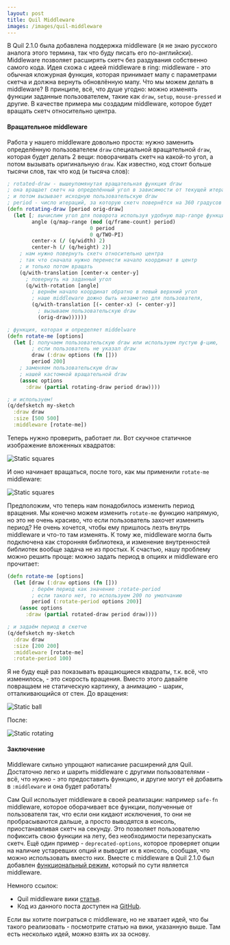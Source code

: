 ```yaml
---
layout: post
title: Quil Middleware
images: /images/quil-middleware
---
```


В Quil 2.1.0 была добавлена поддержка middleware (я не знаю русского аналога этого термина, так что буду писать его по-английски). Middleware позволяет расширять скетч без раздувания собственно самого кода. Идея схожа с идеей middleware в ring: middleware - это обычная кложурная функция, которая принимает мапу с параметрами скетча и должна вернуть обновлённую мапу. Что мы можем делать в middleware? В принципе, всё, что душе угодно: можно изменять функции заданные пользователем, такие как `draw`, `setup`, `mouse-pressed` и другие. В качестве примера мы создадим middleware, которое будет вращать скетч относительно центра.

#### Вращательное middleware

Работа у нашего middleware довольно проста: нужно заменить определённую пользователем `draw` специальной вращательной `draw`, которая будет делать 2 вещи: поворачивать скетч на какой-то угол, а потом вызывать оригинальную `draw`. Как известно, код стоит больше тысячи слов, так что код (и тысяча слов):

```clojure
; rotated-draw - вышеупомянутая вращательная функция draw
; она вращает скетч на определённый угол в зависимости от текущей итерации
; и потом вызывает исходную пользовательскую draw
; period - число итераций, за которую скетч повернётся на 360 градусов
(defn rotating-draw [period orig-draw]
  (let [; вычислим угол для поворота используя удобную map-range функцию
        angle (q/map-range (mod (q/frame-count) period)
                           0 period
                           0 q/TWO-PI)
        center-x (/ (q/width) 2)
        center-h (/ (q/height) 2)]
    ; нам нужно повернуть скетч относительно центра
    ; так что сначала нужно перенести начало координат в центр
    ; и только потом вращать
    (q/with-translation [center-x center-y]
      ; повернуть на заданный угол
      (q/with-rotation [angle]
        ; вернём начало координат обратно в левый верхний угол
        ; наше middleware дожно быть незаметно для пользователя,
        (q/with-translation [(- center-x) (- center-y)]
          ; вызываем пользовательскую draw
          (orig-draw))))))

; функция, которая и определяет middelware
(defn rotate-me [options]
  (let [; получаем пользовательскую draw или используем пустую ф-цию,
        ; если пользователь не указал draw
        draw (:draw options (fn []))
        period 200]
    ; заменяем пользовательскую draw
    ; нашей кастомной вращательной draw
    (assoc options
      :draw (partial rotating-draw period draw))))

; и используем!
(q/defsketch my-sketch
  :draw draw
  :size [500 500]
  :middleware [rotate-me])
```
Теперь нужно проверить, работает ли. Вот скучное статичное изображение вложенных квадратов:

![Static squares]({{page.images}}/rect-static.gif)

И оно начинает вращаться, после того, как мы применили `rotate-me` middleware:

![Static squares]({{page.images}}/rect-rotating.gif)

Предположим, что теперь нам понадобилось изменить период вращения. Мы конечно можем изменить `rotate-me` функцию напрямую, но это не очень красиво, что если пользователь захочет изменить период? Не очень хочется, чтобы ему пришлось лезть внутрь middleware и что-то там изменять. К тому же, middleware могла быть подключена как сторонняя библиотека, и изменение внутренностей библиотек вообще задача не из простых. К счастью, нашу проблему можно решить проще: можно задать период в опциях и middleware его прочитает:

```clojure
(defn rotate-me [options]
  (let [draw (:draw options (fn []))
        ; берём период как значение :rotate-period
        ; если такого нет, то используем 200 по умолчанию
        period (:rotate-period options 200)]
    (assoc options
      :draw (partial rotated-draw period draw))))

; и задаём период в скетче
(q/defsketch my-sketch
  :draw draw
  :size [200 200]
  :middleware [rotate-me]
  :rotate-period 100)
```

Я не буду ещё раз показывать вращающиеся квадраты, т.к. всё, что изменилось, - это скорость вращения. Вместо этого давайте повращаем не статическую картинку, а анимацию - шарик, отталкивающийся от стен. До вращения:

![Static ball]({{page.images}}/ball-static.gif)

После:

![Static rotating]({{page.images}}/ball-rotating.gif)

#### Заключение

Middleware сильно упрощают написание расширений для Quil. Достаточно легко и шарить middleware с другими пользователями - всё, что нужно - это предоставить функцию, и другие могут её добавить в `:middleware` и она будет работать!

Сам Quil использует middleware в своей реализации: например `safe-fn` middleware, которое оборачивает все функции, полученные от пользователя так, что если они кидают исключения, то они не пробрасываются дальше, а просто выводятся в консоль, приостанавливая скетч на секунду. Это позволяет пользователю пофиксить свою функции на лету, без необходимости перезапускать скетч. Ещё один пример - `deprecated-options`, которое проверяeт опции на наличие устаревших опций и выводит их в консоль, сообщая, что можно использовать вместо них. Вместе с middleware в Quil 2.1.0 был добавлен [функциональный режим](https://github.com/quil/quil/wiki/Functional-mode-%28fun-mode%29), который по сути является middleware.

Немного ссылок:

* Quil middleware вики [статья](https://github.com/quil/quil/wiki/Middleware).
* Код из данного поста доступен на [GitHub](https://github.com/nbeloglazov/blog-projects/tree/master/quil-age-of-middleware).

Если вы хотите поиграться с middleware, но не хватает идей, что бы такого реализовать - посмотрите статью на вики, указанную выше. Там есть несколько идей, можно взять их за основу.
